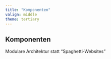 ```yaml
---
title: "Komponenten"
valign: middle
theme: tertiary
---
```

## Komponenten

Modulare Architektur statt <q>Spaghetti-Websites</q>
